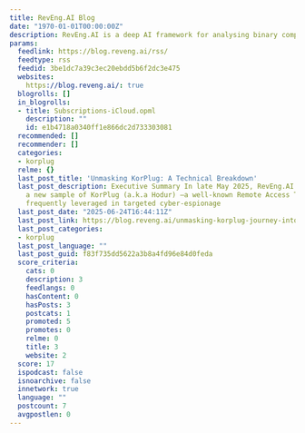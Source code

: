 ```yaml
---
title: RevEng.AI Blog
date: "1970-01-01T00:00:00Z"
description: RevEng.AI is a deep AI framework for analysing binary computer programs.
params:
  feedlink: https://blog.reveng.ai/rss/
  feedtype: rss
  feedid: 3be1dc7a39c3ec20ebdd5b6f2dc3e475
  websites:
    https://blog.reveng.ai/: true
  blogrolls: []
  in_blogrolls:
  - title: Subscriptions-iCloud.opml
    description: ""
    id: e1b4718a0340ff1e866dc2d733303081
  recommended: []
  recommender: []
  categories:
  - korplug
  relme: {}
  last_post_title: 'Unmasking KorPlug: A Technical Breakdown'
  last_post_description: Executive Summary In late May 2025, RevEng.AI identified
    a new sample of KorPlug (a.k.a Hodur) —a well-known Remote Access Trojan (RAT)
    frequently leveraged in targeted cyber-espionage
  last_post_date: "2025-06-24T16:44:11Z"
  last_post_link: https://blog.reveng.ai/unmasking-korplug-journey-into-a-chinese-cyberattack-part-1-2/
  last_post_categories:
  - korplug
  last_post_language: ""
  last_post_guid: f83f735dd5622a3b8a4fd96e84d0feda
  score_criteria:
    cats: 0
    description: 3
    feedlangs: 0
    hasContent: 0
    hasPosts: 3
    postcats: 1
    promoted: 5
    promotes: 0
    relme: 0
    title: 3
    website: 2
  score: 17
  ispodcast: false
  isnoarchive: false
  innetwork: true
  language: ""
  postcount: 7
  avgpostlen: 0
---
```


